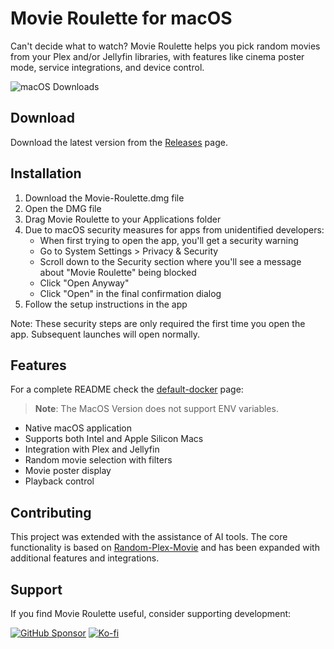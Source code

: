 # Movie Roulette for macOS

Can't decide what to watch? Movie Roulette helps you pick random movies from your Plex and/or Jellyfin libraries, with features like cinema poster mode, service integrations, and device control.

![macOS Downloads](https://img.shields.io/github/downloads/sahara101/Movie-Roulette/total?label=macOS%20Downloads&style=for-the-badge)

## Download

Download the latest version from the [Releases](https://github.com/sahara101/Movie-Roulette/releases/tag/v1.0.2-macos) page.

## Installation

1. Download the Movie-Roulette.dmg file
2. Open the DMG file
3. Drag Movie Roulette to your Applications folder
4. Due to macOS security measures for apps from unidentified developers:
   - When first trying to open the app, you'll get a security warning
   - Go to System Settings > Privacy & Security
   - Scroll down to the Security section where you'll see a message about "Movie Roulette" being blocked
   - Click "Open Anyway"
   - Click "Open" in the final confirmation dialog
5. Follow the setup instructions in the app

Note: These security steps are only required the first time you open the app. Subsequent launches will open normally.
## Features

For a complete README check the [default-docker](https://github.com/sahara101/Movie-Roulette/tree/main) page:

> **Note**: The MacOS Version does not support ENV variables.

- Native macOS application
- Supports both Intel and Apple Silicon Macs
- Integration with Plex and Jellyfin
- Random movie selection with filters
- Movie poster display
- Playback control

## Contributing

This project was extended with the assistance of AI tools. The core functionality is based on [Random-Plex-Movie](https://github.com/Akasiek/Random-Plex-Movie) and has been expanded with additional features and integrations.

## Support

If you find Movie Roulette useful, consider supporting development:

[![GitHub Sponsor](https://img.shields.io/github/sponsors/sahara101?label=Sponsor&logo=GitHub)](https://github.com/sponsors/sahara101)
[![Ko-fi](https://img.shields.io/badge/Ko--fi-Support%20Development-yellow?logo=ko-fi)](https://ko-fi.com/sahara101/donate)
